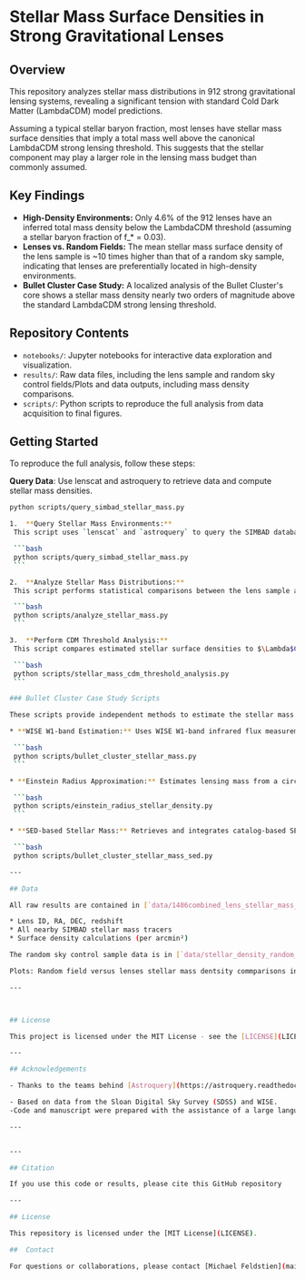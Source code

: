 # Stellar Mass Surface Densities in Strong Gravitational Lenses

## Overview
This repository analyzes stellar mass distributions in 912 strong gravitational lensing systems, revealing a significant tension with standard Cold Dark Matter (LambdaCDM) model predictions.

Assuming a typical stellar baryon fraction, most lenses have stellar mass surface densities that imply a total mass well above the canonical LambdaCDM strong lensing threshold. This suggests that the stellar component may play a larger role in the lensing mass budget than commonly assumed.

## Key Findings
- **High-Density Environments:** Only 4.6% of the 912 lenses have an inferred total mass density below the LambdaCDM threshold (assuming a stellar baryon fraction of f_\* = 0.03).
- **Lenses vs. Random Fields:** The mean stellar mass surface density of the lens sample is ~10 times higher than that of a random sky sample, indicating that lenses are preferentially located in high-density environments.
- **Bullet Cluster Case Study:** A localized analysis of the Bullet Cluster's core shows a stellar mass density nearly two orders of magnitude above the standard LambdaCDM strong lensing threshold.

## Repository Contents
- `notebooks/`: Jupyter notebooks for interactive data exploration and visualization.
- `results/`:  Raw data files, including the lens sample and random sky control fields/Plots and data outputs, including mass density comparisons.
- `scripts/`: Python scripts to reproduce the full analysis from data acquisition to final figures.

## Getting Started
To reproduce the full analysis, follow these steps:

**Query Data**: Use lenscat and astroquery to retrieve data and compute stellar mass densities.
   ```bash
   python scripts/query_simbad_stellar_mass.py

1.  **Query Stellar Mass Environments:**
    This script uses `lenscat` and `astroquery` to query the SIMBAD database for stellar-like objects within 20 arcminutes of each strong lens, computing a projected stellar mass surface density.

    ```bash
    python scripts/query_simbad_stellar_mass.py
    ```

2.  **Analyze Stellar Mass Distributions:**
    This script performs statistical comparisons between the lens sample and random sky fields, generating plots like `Box_plots.png`, `Kernel_Density.png`, and `Overlaid_historgram_radom_versus_lens.png`.

    ```bash
    python scripts/analyze_stellar_mass.py
    ```

3.  **Perform CDM Threshold Analysis:**
    This script compares estimated stellar surface densities to $\Lambda$CDM expectations based on a fiducial stellar baryon fraction (e.g., $f_\star = 0.05$). It outputs percentile tables and the `consistency_plot.png`.

    ```bash
    python scripts/stellar_mass_cdm_threshold_analysis.py
    ```

### Bullet Cluster Case Study Scripts

These scripts provide independent methods to estimate the stellar mass surface density in the Bullet Cluster field:

* **WISE W1-band Estimation:** Uses WISE W1-band infrared flux measurements (within a 0.5′ aperture) to estimate stellar mass via luminosity-to-mass conversions.

    ```bash
    python scripts/bullet_cluster_stellar_mass.py
    ```

* **Einstein Radius Approximation:** Estimates lensing mass from a circular Einstein radius approximation (~5 kpc), converting the angular radius to enclosed mass using standard lensing equations.

    ```bash
    python scripts/einstein_radius_stellar_density.py
    ```

* **SED-based Stellar Mass:** Retrieves and integrates catalog-based SED stellar masses from SIMBAD/VizieR for galaxies in the Bullet Cluster region to derive a total projected stellar mass.

    ```bash
    python scripts/bullet_cluster_stellar_mass_sed.py

---

 ## Data

All raw results are contained in [`data/1486combined_lens_stellar_mass_all_2025Jul.csv`](data/1486combined_lens_stellar_mass_all_2025Jul.csv), which includes:

* Lens ID, RA, DEC, redshift
* All nearby SIMBAD stellar mass tracers
* Surface density calculations (per arcmin²)

The random sky control sample data is in [`data/stellar_density_random_fields.csv`](data/stellar_density_random_fields.csv).
 
Plots: Random field versus lenses stellar mass dentsity commparisons including box plots, Kernel Density, and overlap historgram are also avaialble in the`results/` directory.

---



## License

This project is licensed under the MIT License - see the [LICENSE](LICENSE) file for details.

---

## Acknowledgements

- Thanks to the teams behind [Astroquery](https://astroquery.readthedocs.io/), [Lenscat](https://github.com/username/lenscat), [SIMBAD](http://simbad.u-strasbg.fr/simbad/), and other open-source tools used in this analysis.

- Based on data from the Sloan Digital Sky Survey (SDSS) and WISE.
-Code and manuscript were prepared with the assistance of a large language model.

---


---

## Citation

If you use this code or results, please cite this GitHub repository 

---

## License

This repository is licensed under the [MIT License](LICENSE).

##  Contact

For questions or collaborations, please contact [Michael Feldstien](mailto:mjay10016@gmail.com).


